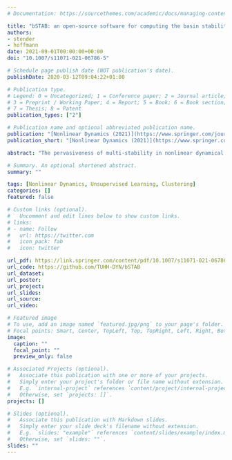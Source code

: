 ```yaml
---
# Documentation: https://sourcethemes.com/academic/docs/managing-content/

title: "bSTAB: an open-source software for computing the basin stability of multi-stable dynamical systems"
authors:
- stender
- hoffmann
date: 2021-09-01T00:00:00+00:00
doi: "10.1007/s11071-021-06786-5"

# Schedule page publish date (NOT publication's date).
publishDate: 2020-03-12T09:04:22+01:00

# Publication type.
# Legend: 0 = Uncategorized; 1 = Conference paper; 2 = Journal article;
# 3 = Preprint / Working Paper; 4 = Report; 5 = Book; 6 = Book section;
# 7 = Thesis; 8 = Patent
publication_types: ["2"]

# Publication name and optional abbreviated publication name.
publication: "[Nonlinear Dynamics (2021)](https://www.springer.com/journal/11071)"
publication_short: "[Nonlinear Dynamics (2021)](https://www.springer.com/journal/11071)"

abstract: "The pervasiveness of multi-stability in nonlinear dynamical systems calls for novel concepts of stability and a consistent quantification of long-term behavior. The basin stability is a global stability metric that builds on estimating the basin of attraction volumes by Monte Carlo sampling. The computation involves extensive numerical time integrations, attractor characterization, and clustering of trajectories. We introduce bSTAB, an open-source software project that aims at enabling researchers to efficiently compute the basin stability of their dynamical systems with minimal efforts and in a highly automated manner. The source code, available at https://github.com/TUHH-DYN/bSTAB/, is available for the programming language Matlab featuring parallelization for distributed computing, automated sensitivity and bifurcation analysis as well as plotting functionalities. We illustrate the versatility and robustness of bSTAB for four canonical dynamical systems from several fields of nonlinear dynamics featuring periodic and chaotic dynamics, complicated multi-stability, non-smooth dynamics, and fractal basins of attraction. The bSTAB projects aims at fostering interdisciplinary scientific collaborations in the field of nonlinear dynamics and is driven by the interaction and contribution of the community to the software package."

# Summary. An optional shortened abstract.
summary: ""

tags: [Nonlinear Dynamics, Unsupervised Learning, Clustering]
categories: []
featured: false

# Custom links (optional).
#   Uncomment and edit lines below to show custom links.
# links:
# - name: Follow
#   url: https://twitter.com
#   icon_pack: fab
#   icon: twitter

url_pdf: https://link.springer.com/content/pdf/10.1007/s11071-021-06786-5.pdf
url_code: https://github.com/TUHH-DYN/bSTAB
url_dataset:
url_poster:
url_project:
url_slides:
url_source:
url_video: 

# Featured image
# To use, add an image named `featured.jpg/png` to your page's folder. 
# Focal points: Smart, Center, TopLeft, Top, TopRight, Left, Right, BottomLeft, Bottom, BottomRight.
image:
  caption: ""
  focal_point: ""
  preview_only: false

# Associated Projects (optional).
#   Associate this publication with one or more of your projects.
#   Simply enter your project's folder or file name without extension.
#   E.g. `internal-project` references `content/project/internal-project/index.md`.
#   Otherwise, set `projects: []`.
projects: []

# Slides (optional).
#   Associate this publication with Markdown slides.
#   Simply enter your slide deck's filename without extension.
#   E.g. `slides: "example"` references `content/slides/example/index.md`.
#   Otherwise, set `slides: ""`.
slides: ""
---
```

